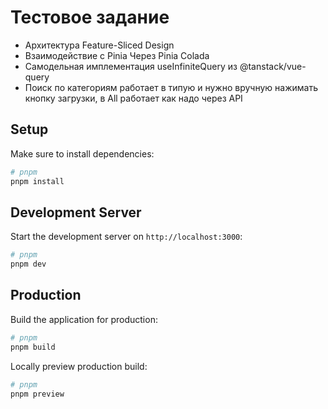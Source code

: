 # Тестовое задание

- Архитектура Feature-Sliced Design
- Взаимодействие с Pinia Через Pinia Colada
- Самодельная имплементация useInfiniteQuery из @tanstack/vue-query
- Поиск по категориям работает в типую и нужно вручную нажимать кнопку загрузки, в All работает как надо через API

## Setup

Make sure to install dependencies:

```bash
# pnpm
pnpm install
```

## Development Server

Start the development server on `http://localhost:3000`:

```bash
# pnpm
pnpm dev
```

## Production

Build the application for production:

```bash
# pnpm
pnpm build
```

Locally preview production build:

```bash
# pnpm
pnpm preview
```
